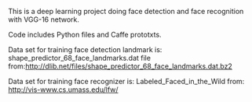 This is a deep learning project doing face detection and face recognition with VGG-16 network.

Code includes Python files and Caffe prototxts.

Data set for training face detection landmark is: shape_predictor_68_face_landmarks.dat file from:http://dlib.net/files/shape_predictor_68_face_landmarks.dat.bz2

Data set for training face recognizer is: Labeled_Faced_in_the_Wild from: http://vis-www.cs.umass.edu/lfw/



